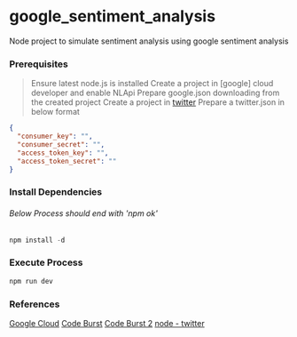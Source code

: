 # google_sentiment_analysis
Node project to simulate sentiment analysis using google sentiment analysis

### Prerequisites 
> Ensure latest node.js is installed 
> Create a project in [google] cloud developer and enable NLApi
> Prepare google.json downloading from the created project
> Create a project in  [twitter](https://apps.twitter.com/)
> Prepare a twitter.json in below format

```json
{
  "consumer_key": "",
  "consumer_secret": "",
  "access_token_key": "",
  "access_token_secret": ""
}
```

### Install Dependencies
###### Below Process should end with 'npm ok'
```javascript
npm install -d
```
 

### Execute Process
```javascript 
npm run dev
```

### References 
[Google Cloud](https://cloud.google.com/natural-language/docs/basics)
[Code Burst](https://codeburst.io/building-a-realtime-twitter-sentiment-dashboard-with-firebase-and-nlp-7064bb30f5ab)
[Code Burst 2](https://medium.com/google-cloud/comparing-tweets-about-trump-hillary-with-natural-language-processing-a0064e949666)
[node - twitter](https://github.com/desmondmorris/node-twitter/tree/master/examples#search)